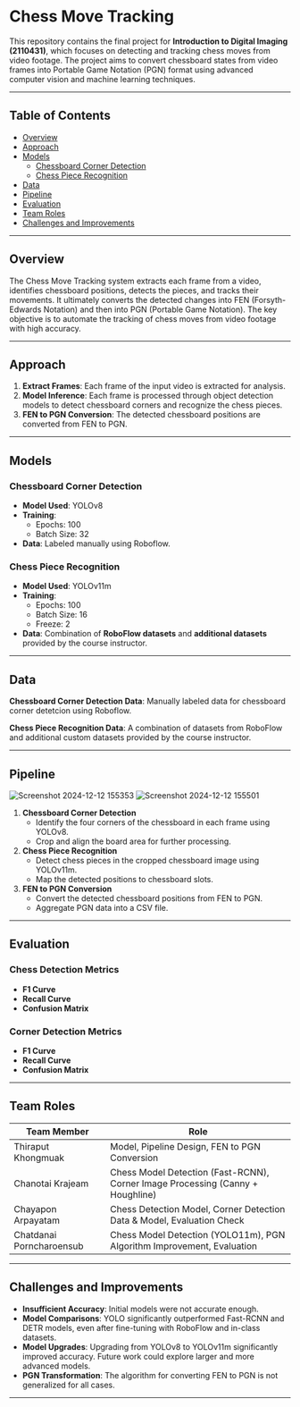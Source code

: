 # Chess Move Tracking

This repository contains the final project for **Introduction to Digital Imaging (2110431)**, which focuses on detecting and tracking chess moves from video footage. The project aims to convert chessboard states from video frames into Portable Game Notation (PGN) format using advanced computer vision and machine learning techniques.

---

## Table of Contents
- [Overview](#overview)
- [Approach](#approach)
- [Models](#models)
  - [Chessboard Corner Detection](#chessboard-corner-detection)
  - [Chess Piece Recognition](#chess-piece-recognition)
- [Data](#data)
- [Pipeline](#pipeline)
- [Evaluation](#evaluation)
- [Team Roles](#team-roles)
- [Challenges and Improvements](#challenges-and-improvements)

---

## Overview
The Chess Move Tracking system extracts each frame from a video, identifies chessboard positions, detects the pieces, and tracks their movements. It ultimately converts the detected changes into FEN (Forsyth-Edwards Notation) and then into PGN (Portable Game Notation). The key objective is to automate the tracking of chess moves from video footage with high accuracy.

---

## Approach
1. **Extract Frames**: Each frame of the input video is extracted for analysis.
2. **Model Inference**: Each frame is processed through object detection models to detect chessboard corners and recognize the chess pieces.
3. **FEN to PGN Conversion**: The detected chessboard positions are converted from FEN to PGN.

---

## Models

### Chessboard Corner Detection
- **Model Used**: YOLOv8
- **Training**:
  - Epochs: 100
  - Batch Size: 32
- **Data**: Labeled manually using Roboflow.

### Chess Piece Recognition
- **Model Used**: YOLOv11m
- **Training**:
  - Epochs: 100
  - Batch Size: 16
  - Freeze: 2
- **Data**: Combination of **RoboFlow datasets** and **additional datasets** provided by the course instructor.

---

## Data
**Chessboard Corner Detection Data**: Manually labeled data for chessboard corner detetcion using Roboflow.

**Chess Piece Recognition Data**: A combination of datasets from RoboFlow and additional custom datasets provided by the course instructor.

---

## Pipeline
![Screenshot 2024-12-12 155353](https://github.com/user-attachments/assets/167563e9-5e03-4154-baba-6493fb8754e9)
![Screenshot 2024-12-12 155501](https://github.com/user-attachments/assets/7bd7c043-dcc1-4d7c-9d72-9c6843bdded5)

1. **Chessboard Corner Detection**
   - Identify the four corners of the chessboard in each frame using YOLOv8.
   - Crop and align the board area for further processing.
2. **Chess Piece Recognition**
   - Detect chess pieces in the cropped chessboard image using YOLOv11m.
   - Map the detected positions to chessboard slots.
3. **FEN to PGN Conversion**
   - Convert the detected chessboard positions from FEN to PGN.
   - Aggregate PGN data into a CSV file.

---

## Evaluation
### Chess Detection Metrics
- **F1 Curve**
- **Recall Curve**
- **Confusion Matrix**

### Corner Detection Metrics
- **F1 Curve**
- **Recall Curve**
- **Confusion Matrix**

---

## Team Roles
| **Team Member**      | **Role**                                         |
|---------------------|-------------------------------------------------|
| Thiraput Khongmuak  | Model, Pipeline Design, FEN to PGN Conversion    |
| Chanotai Krajeam    | Chess Model Detection (Fast-RCNN), Corner Image Processing (Canny + Houghline) |
| Chayapon Arpayatam  | Chess Detection Model, Corner Detection Data & Model, Evaluation Check |
| Chatdanai Porncharoensub | Chess Model Detection (YOLO11m), PGN Algorithm Improvement, Evaluation |

---

## Challenges and Improvements
- **Insufficient Accuracy**: Initial models were not accurate enough.
- **Model Comparisons**: YOLO significantly outperformed Fast-RCNN and DETR models, even after fine-tuning with RoboFlow and in-class datasets.
- **Model Upgrades**: Upgrading from YOLOv8 to YOLOv11m significantly improved accuracy. Future work could explore larger and more advanced models.
- **PGN Transformation**: The algorithm for converting FEN to PGN is not generalized for all cases.
---


